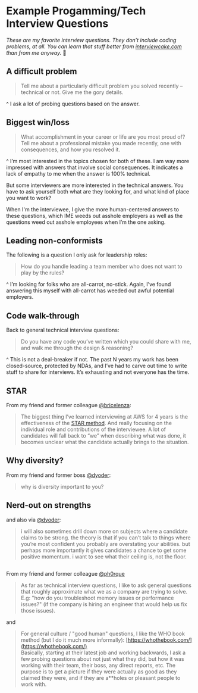 # Example Progamming/Tech Interview Questions

_These are my favorite interview questions. They don’t include coding problems, at all. You can learn that stuff better from [interviewcake.com](https://interviewcake.com) than from me anyway._ :slightly_smiling_face:

## A difficult problem

> Tell me about a particularly difficult problem you solved recently – technical or not. Give me the gory details.

^ I ask a lot of probing questions based on the answer.

## Biggest win/loss

> What accomplishment in your career or life are you most proud of?
> Tell me about a professional mistake you made recently, one with consequences, and how you resolved it.

^ I’m most interested in the topics chosen for both of these. I am way more impressed with answers that involve social consequences. It indicates a lack of empathy to me when the answer is 100% technical.

But some interviewers are more interested in the technical answers. You have to ask yourself both what are they looking for, and what kind of place you want to work?

When I'm the interviewee, I give the more human-centered answers to these questions, which IME weeds out asshole employers as well as the questions weed out asshole employees when I’m the one asking.

## Leading non-conformists

The following is a question I only ask for leadership roles:

> How do you handle leading a team member who does not want to play by the rules?

^ I’m looking for folks who are all-carrot, no-stick. Again, I’ve found answering this myself with all-carrot has weeded out awful potential employers.

## Code walk-through

Back to general technical interview questions:

> Do you have any code you’ve written which you could share with me, and walk me through the design & reasoning?

^ This is not a deal-breaker if not. The past N years my work has been closed-source, protected by NDAs, and I’ve had to carve out time to write stuff to share for interviews. It’s exhausting and not everyone has the time.

## STAR

From my friend and former colleague [@bricelenza](https://twitter.com/bricelenza):

> The biggest thing I’ve learned interviewing at AWS for 4 years is the effectiveness of the [STAR method](https://www.themuse.com/advice/star-interview-method).
> And really focusing on the individual role and contributions of the interviewee. A lot of candidates will fall back to “we” when describing what was done, it becomes unclear what the candidate actually brings to the situation.

## Why diversity?

From my friend and former boss [@dyoder](https://twitter.com/dyoder):

> why is diversity important to you?

## Nerd-out on strengths

and also via [@dyoder](https://twitter.com/dyoder):

> i will also sometimes drill down more on subjects where a candidate claims to be strong. the theory is that if you can’t talk to things where you’re most confident you probably are overstating your abilities. but perhaps more importantly it gives candidates a chance to get some positive momentum. i want to see what their ceiling is, not the floor.

## 

From my friend and former colleague [@ph0rque](https://twitter.com/ph0rque)

> As far as technical interview questions, I like to ask general questions that roughly approximate what we as a company are trying to solve. E.g: "how do you troubleshoot memory issues or performance issues?" (if the company is hiring an engineer that would help us fix those issues).

and

> For general culture / "good human" questions, I like the WHO book method (but I do it much more informally): [https://whothebook.com/](https://whothebook.com/)  
> Basically, starting at their latest job and working backwards, I ask a few probing questions about not just what they did, but how it was working with their team, their boss, any direct reports, etc. The purpose is to get a picture if they were actually as good as they claimed they were, and if they are a**holes or pleasant people to work with.
<!--stackedit_data:
eyJoaXN0b3J5IjpbLTQ1MTc3NjEwNV19
-->